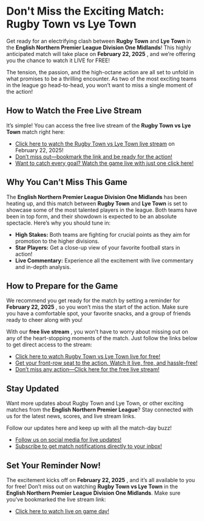 # Don't Miss the Exciting Match: Rugby Town vs Lye Town

Get ready for an electrifying clash between **Rugby Town** and **Lye Town** in the **English Northern Premier League Division One Midlands**! This highly anticipated match will take place on **February 22, 2025** , and we’re offering you the chance to watch it LIVE for FREE!

The tension, the passion, and the high-octane action are all set to unfold in what promises to be a thrilling encounter. As two of the most exciting teams in the league go head-to-head, you won’t want to miss a single moment of the action!

## How to Watch the Free Live Stream

It’s simple! You can access the free live stream of the **Rugby Town vs Lye Town** match right here:

- [Click here to watch the Rugby Town vs Lye Town live stream](https://tinyurl.com/livestreamfreeo?st=Rugby+Town+vs+Lye+Town&si=gh) on February 22, 2025!
- [Don’t miss out—bookmark the link and be ready for the action!](https://tinyurl.com/livestreamfreeo?st=Rugby+Town+vs+Lye+Town&si=gh)
- [Want to catch every goal? Watch the game live with just one click here!](https://tinyurl.com/livestreamfreeo?st=Rugby+Town+vs+Lye+Town&si=gh)

## Why You Can’t Miss This Game

The **English Northern Premier League Division One Midlands** has been heating up, and this match between **Rugby Town** and **Lye Town** is set to showcase some of the most talented players in the league. Both teams have been in top form, and their showdown is expected to be an absolute spectacle. Here’s why you should tune in:

- **High Stakes:** Both teams are fighting for crucial points as they aim for promotion to the higher divisions.
- **Star Players:** Get a close-up view of your favorite football stars in action!
- **Live Commentary:** Experience all the excitement with live commentary and in-depth analysis.

## How to Prepare for the Game

We recommend you get ready for the match by setting a reminder for **February 22, 2025** , so you won’t miss the start of the action. Make sure you have a comfortable spot, your favorite snacks, and a group of friends ready to cheer along with you!

With our **free live stream** , you won’t have to worry about missing out on any of the heart-stopping moments of the match. Just follow the links below to get direct access to the stream:

- [Click here to watch Rugby Town vs Lye Town live for free!](https://tinyurl.com/livestreamfreeo?st=Rugby+Town+vs+Lye+Town&si=gh)
- [Get your front-row seat to the action. Watch it live, free, and hassle-free!](https://tinyurl.com/livestreamfreeo?st=Rugby+Town+vs+Lye+Town&si=gh)
- [Don’t miss any action—Click here for the free live stream!](https://tinyurl.com/livestreamfreeo?st=Rugby+Town+vs+Lye+Town&si=gh)

## Stay Updated

Want more updates about Rugby Town and Lye Town, or other exciting matches from the **English Northern Premier League**? Stay connected with us for the latest news, scores, and live stream links.

Follow our updates here and keep up with all the match-day buzz!

- [Follow us on social media for live updates!](https://tinyurl.com/livestreamfreeo?st=Rugby+Town+vs+Lye+Town&si=gh)
- [Subscribe to get match notifications directly to your inbox!](https://tinyurl.com/livestreamfreeo?st=Rugby+Town+vs+Lye+Town&si=gh)

## Set Your Reminder Now!

The excitement kicks off on **February 22, 2025** , and it’s all available to you for free! Don’t miss out on watching **Rugby Town vs Lye Town** in the **English Northern Premier League Division One Midlands**. Make sure you’ve bookmarked the live stream link:

- [Click here to watch live on game day!](https://tinyurl.com/livestreamfreeo?st=Rugby+Town+vs+Lye+Town&si=gh)
